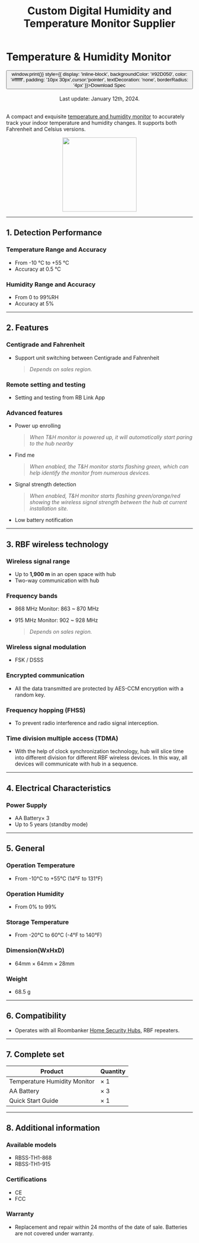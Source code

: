 ﻿---
description: Roombanker offers OEM digital indoor temperature and humidity monitor with compact and exquisite design. It supports both Fahrenheit and Celsius versions and can accurately track your indoor temperature and humidity changes.
title: Custom Digital Humidity and Temperature Monitor Supplier
keywords:
- digital humidity and temperature comfort monitor
- digital humidity and temperature monitor
- digital indoor temperature and humidity monitor
tags:
- humidity and temp monitor spec
---


# Temperature & Humidity Monitor

<div style={{textAlign: 'center'}}>
<button onClick={() => window.print()} style={{ display: 'inline-block', backgroundColor: '#92D050', color: '#ffffff', padding: '10px 30px',cursor:'pointer', textDecoration: 'none', borderRadius: '4px' }}>Download Spec</button>
</div>
<br />

<center>
    Last update: January 12th, 2024.
</center>

<br />

A compact and exquisite [temperature and humidity monitor](https://www.roombanker.com/products/temperature-humidity-monitor/) to accurately track your indoor temperature and humidity changes. It supports both Fahrenheit and Celsius versions.

<div align="center">
  <img src="https://dusunprj.oss-us-west-1.aliyuncs.com/roombanker/T&H%20Monitor.png" width="200" />
</div>





------

## 1. Detection Performance

### Temperature Range and Accuracy

* From -10 ℃ to +55 ℃
* Accuracy at 0.5 ℃

### Humidity Range and Accuracy

* From 0 to 99%RH
* Accuracy at 5%

------

## 2. Features

### Centigrade and Fahrenheit

* Support unit switching between Centigrade and Fahrenheit

  > *Depends on sales region.*

### Remote setting and testing

* Setting and testing from RB Link App

### Advanced features

* Power up enrolling  
  
  > *When T&H monitor is powered up, it will automatically start paring to the hub nearby*
* Find me  
  
  > *When enabled, the T&H monitor starts flashing green, which can help identify the monitor from numerous devices.*
* Signal strength detection  
  
  > *When enabled, T&H monitor starts flashing green/orange/red showing the wireless signal strength between the hub at current installation site.* 
* Low battery notification

------

## 3. RBF wireless technology

### Wireless signal range

* Up to **1,900 m** in an open space with hub
* Two-way communication with hub

### Frequency bands

* 868 MHz Monitor: 863 ~ 870 MHz
* 915 MHz Monitor: 902 ~ 928 MHz  
  
  > *Depends on sales region.*

### Wireless signal modulation

* FSK / DSSS

### Encrypted communication

* All the data transmitted are protected by AES-CCM encryption with a random key.

### Frequency hopping (FHSS)

* To prevent radio interference and radio signal interception.

### Time division multiple access (TDMA)

* With the help of clock synchronization technology, hub will slice time into different division for different RBF wireless devices. In this way, all devices will communicate with hub in a sequence.

------

## 4. Electrical Characteristics

### Power Supply

* AA Battery× 3
* Up to 5 years (standby mode)

------

## 5. General

### Operation Temperature

* From -10°С to +55°С (14°F to 131°F)

### Operation Humidity

* From 0% to 99%

### Storage Temperature

* From -20°C to 60°C (-4°F to 140°F)

### Dimension(WxHxD)

* 64mm × 64mm × 28mm

### Weight

* 68.5 g

------

## 6. Compatibility

* Operates with all Roombanker [Home Security Hubs](https://www.roombanker.com/products/smart-hub/),  RBF repeaters.

------

## 7. Complete set

| Product                      | Quantity |
| ---------------------------- | -------- |
| Temperature Humidity Monitor | × 1      |
| AA Battery                   | × 3      |
| Quick Start Guide            | × 1      |



------

## 8. Additional information

### Available models

* RBSS-TH1-868
* RBSS-TH1-915

### Certifications

* CE
* FCC

### Warranty

* Replacement and repair within 24 months of the date of sale. Batteries are not covered under warranty.
